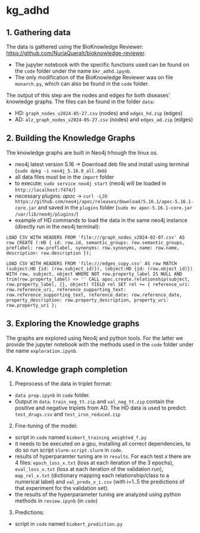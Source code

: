 # kg_adhd

## 1. Gathering data
The data is gathered using the BioKnowledge Reviewer: https://github.com/NuriaQueralt/bioknowledge-reviewer.

- The jupyter notebook with the specific functions used can be found on the ``code`` folder under the name ``bkr_adhd.ipynb``. 
- The only modification of the BioKnowledge Reviewer was on file ``monarch.py``, which can also be found in the ``code`` folder.

The output of this step are the nodes and edges for both diseases' knowledge graphs. The files can be found in the folder ``data``:
- HD: ``graph_nodes_v2024-05-27.csv`` (nodes) and ``edges_hd.zip`` (edges)
- AD: ``alz_graph_nodes_v2024-05-27.csv`` (nodes) and ``edges_ad.zip`` (edges)

## 2. Building the Knowledge Graphs
The knowledge graphs are built in Neo4j trhough the linux os.
- neo4j latest version 5.16 -> Download deb file and install using terminal (``sudo dpkg -i neo4j_5.16.0_all.deb``)
- all data files must be in the ``import`` folder
- to execute: ``sudo service neo4j start`` (neo4j will be loaded in ``http://localhost:7474/``)
- necessary plugins: _apoc_ -> ``curl -LJO https://github.com/neo4j/apoc/releases/download/5.16.1/apoc-5.16.1-core.jar`` and saved in the ``plugins`` folder (``sudo mv apoc-5.16.1-core.jar /var/lib/neo4j/plugins/``)
- example of HD commands to load the data in the same neo4j instance (directly run in the neo4j terminal):
  
``LOAD CSV WITH HEADERS FROM 'file:///graph_nodes_v2024-02-07.csv' AS row CREATE (:HD { id: row.id, semantic_groups: row.semantic_groups, preflabel: row.preflabel, synonyms: row.synonyms, name: row.name, description: row.description }); ``

``LOAD CSV WITH HEADERS FROM 'file:///edges_copy.csv' AS row MATCH (subject:HD {id: (row.subject_id)}), (object:HD {id: (row.object_id)}) WITH row, subject, object WHERE NOT row.property_label IS NULL AND trim(row.property_label) <> '' CALL apoc.create.relationship(subject, row.property_label, {}, object) YIELD rel SET rel += { reference_uri: row.reference_uri, reference_supporting_text: row.reference_supporting_text, reference_date: row.reference_date, property_description: row.property_description, property_uri: row.property_uri }; ``

## 3. Exploring the Knowledge graphs
The graphs are explored using Neo4j and python tools. For the latter we provide the jupyter notebook with the methods used in the ``code`` folder under the name ``exploration.ipynb``.

## 4. Knowledge graph completion
1.  Preprocess of the data in triplet format:
- ``data prep.ipynb`` in ``code`` folder.
-  Output in ``data``. ``train_neg_tt.zip`` and ``val_neg_tt.zip`` contain the positive and negative triplets from AD. The HD data is used to predict: ``test_drugs.csv`` and ``test_iron_reduced.zip``
   
2. Fine-tuning of the model:
- script in ``code`` named ``biobert_training_weighted_f.py``
- it needs to be executed on a gpu, installing all correct dependencies, to do so run script ``slurm-script.slurm`` in ``code``.
- results of hyperparamter tuning are in ``results``. For each test _x_ there are 4 files: ``epoch_loss_x.txt`` (loss at each iteration of the 3 epochs), ``eval_loss_x.txt`` (loss at each iteration of the validation run), ``map_rel_x.txt`` (dictionary mapping each relationship/class to a numerical label) and ``val_preds_x_i.csv`` (with i=1..5 the predictions of that experiment for the validation set).
- the results of the hyperparameter tuning are analyzed using python methods in ``review.ipynb`` (in ``code``)

3. Predictions:
- script in ``code`` named ``biobert_prediction.py``
